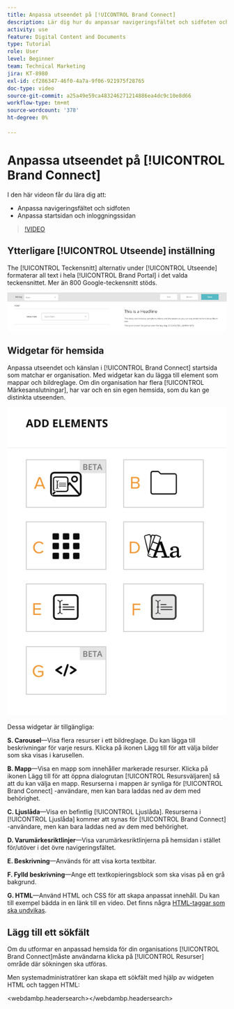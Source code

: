 ```yaml
---
title: Anpassa utseendet på [!UICONTROL Brand Connect]
description: Lär dig hur du anpassar navigeringsfältet och sidfoten och anpassar hemsidan och inloggningssidan i [!UICONTROL Brand Connect] for [!UICONTROL Workfront DAM].
activity: use
feature: Digital Content and Documents
type: Tutorial
role: User
level: Beginner
team: Technical Marketing
jira: KT-8980
exl-id: cf286347-46f0-4a7a-9f06-921975f28765
doc-type: video
source-git-commit: a25a49e59ca483246271214886ea4dc9c10e8d66
workflow-type: tm+mt
source-wordcount: '378'
ht-degree: 0%

---
```


# Anpassa utseendet på [!UICONTROL Brand Connect]

I den här videon får du lära dig att:

* Anpassa navigeringsfältet och sidfoten
* Anpassa startsidan och inloggningssidan

>[!VIDEO](https://video.tv.adobe.com/v/335242/?quality=12&learn=on)

## Ytterligare [!UICONTROL Utseende] inställning

The [!UICONTROL Teckensnitt] alternativ under [!UICONTROL Utseende] formaterar all text i hela [!UICONTROL Brand Portal] i det valda teckensnittet. Mer än 800 Google-teckensnitt stöds.

![The [!UICONTROL Teckensnitt] alternativ under [!UICONTROL Utseende] menyformat för [!UICONTROL Brand Portal]](assets/02-brand-connect-appearance-font.png)

## Widgetar för hemsida

Anpassa utseendet och känslan i [!UICONTROL Brand Connect] startsida som matchar er organisation. Med widgetar kan du lägga till element som mappar och bildreglage. Om din organisation har flera [!UICONTROL Märkesanslutningar], har var och en sin egen hemsida, som du kan ge distinkta utseenden.

![En skärmbild av de tillgängliga widgetarna för [!UICONTROL Brand Connect] hemsida](assets/03-brand-connect-home-page-widgets.png)

Dessa widgetar är tillgängliga:

**S. Carousel**—Visa flera resurser i ett bildreglage. Du kan lägga till beskrivningar för varje resurs. Klicka på ikonen Lägg till för att välja bilder som ska visas i karusellen.

**B. Mapp**—Visa en mapp som innehåller markerade resurser. Klicka på ikonen Lägg till för att öppna dialogrutan [!UICONTROL Resursväljaren] så att du kan välja en mapp. Resurserna i mappen är synliga för [!UICONTROL Brand Connect] -användare, men kan bara laddas ned av dem med behörighet.

**C. Ljuslåda**—Visa en befintlig [!UICONTROL Ljuslåda]. Resurserna i [!UICONTROL Ljuslåda] kommer att synas för [!UICONTROL Brand Connect] -användare, men kan bara laddas ned av dem med behörighet.

**D. Varumärkesriktlinjer**—Visa varumärkesriktlinjerna på hemsidan i stället för/utöver i det övre navigeringsfältet.

**E. Beskrivning**—Används för att visa korta textbitar.

**F. Fylld beskrivning**—Ange ett textkopieringsblock som ska visas på en grå bakgrund.

**G. HTML**—Använd HTML och CSS för att skapa anpassat innehåll. Du kan till exempel bädda in en länk till en video. Det finns några [HTML-taggar som ska undvikas](https://www.damsuccess.com/hc/en-us/articles/206170043-Brand-Connect-Admin-Guide#html).

## Lägg till ett sökfält

Om du utformar en anpassad hemsida för din organisations [!UICONTROL Brand Connect]måste användarna klicka på [!UICONTROL Resurser] område där sökningen ska utföras.

Men systemadministratörer kan skapa ett sökfält med hjälp av widgeten HTML och taggen HTML:

&lt;webdambp.headersearch>&lt;/webdambp.headersearch>

